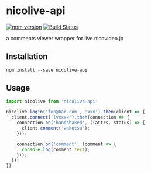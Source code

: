 # nicolive-api
[![npm version](https://badge.fury.io/js/nicolive-api.svg)](https://badge.fury.io/js/nicolive-api)
[![Build Status](https://travis-ci.org/tsuwatch/nicolive-api.svg?branch=master)](https://travis-ci.org/tsuwatch/nicolive-api)

a comments viewer wrapper for live.nicovideo.jp

## Installation

`npm install --save nicolive-api`

## Usage

```javascript
import nicolive from 'nicolive-api'

nicolive.login('foo@bar.com', 'xxx').then(client => {
  client.connect('lvxxxx').then(connection => {
    connection.on('handshaked', ((attrs, status) => {
      client.comment('wakotsu');
    }));

    connection.on('comment', (comment => {
      console.log(comment.text);
    }));
  });
})
```
